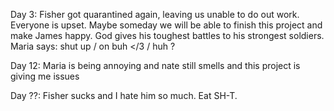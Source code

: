 Day 3: Fisher got quarantined again, leaving us unable to do out work. Everyone is upset. Maybe someday we will be able to finish this project and make James happy. God gives his toughest battles to his strongest soldiers.
Maria says: shut up  /
on buh </3  /
huh ?

Day 12: Maria is being annoying and nate still smells and this project is giving me issues

Day ??: Fisher sucks and I hate him so much. Eat SH-T.
